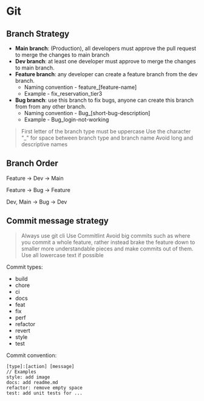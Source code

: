 # Git
 
## Branch Strategy 
* **Main branch**: (Production), all developers must approve the pull request to merge the changes to main branch
* **Dev branch**: at least one developer must approve to merge the changes to main branch.
* **Feature branch**: any developer can create a feature branch from the dev branch.
	* Naming convention - feature_[feature-name]
	* Example - fix_reservation_tier3
* **Bug branch**: use this branch to fix bugs, anyone can create this branch from from any other branch.
	* Naming convention - Bug_[short-bug-description]
	* Example - Bug_login-not-working


> First letter of the branch type must be uppercase 
> Use the character "_" for space between branch type and branch name
> Avoid long and descriptive names 

## Branch Order
Feature -> Dev -> Main

Feature -> Bug -> Feature

Dev, Main -> Bug -> Dev

## Commit message strategy 
> Always use git cli
> Use Commitlint
> Avoid big commits such as where you commit a whole feature, rather instead brake the feature down to smaller more understandable pieces and make commits out of them.
> Use all lowercase text if possible

Commit types:
-   build
-   chore
-   ci
-   docs
-   feat
-   fix
-   perf
-   refactor
-   revert
-   style
-   test

Commit convention:
```
[type]:[action] [message]
// Examples
style: add image
docs: add readme.md
refactor: remove empty space
test: add unit tests for ...
```
